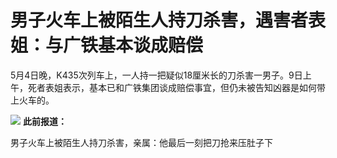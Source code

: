 # 男子火车上被陌生人持刀杀害，遇害者表姐：与广铁基本谈成赔偿

5月4日晚，K435次列车上，一人持一把疑似18厘米长的刀杀害一男子。9日上午，死者表姐表示，基本已和广铁集团谈成赔偿事宜，但仍未被告知凶器是如何带上火车的。

![](https://inews.gtimg.com/news_bt/OhaQ8AZCpo0O6k5q8O8pqd-0oK_rZXFVI3BgF5YgV6hXYAA/1000)
**此前报道：**

男子火车上被陌生人持刀杀害，亲属：他最后一刻把刀抢来压肚子下

